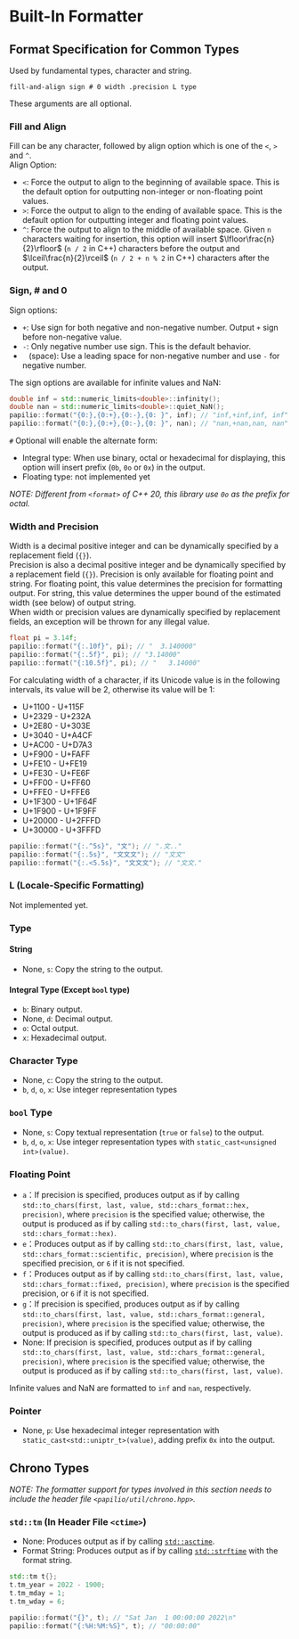 # Built-In Formatter
## Format Specification for Common Types
Used by fundamental types, character and string.
```
fill-and-align sign # 0 width .precision L type
```
These arguments are all optional.

### Fill and Align
Fill can be any character, followed by align option which is one of the `<`, `>` and `^`.  
Align Option:
- `<`: Force the output to align to the beginning of available space. This is the default option for outputting non-integer or non-floating point values.
- `>`: Force the output to align to the ending of available space. This is the default option for outputting integer and floating point values.
- `^`: Force the output to align to the middle of available space. Given `n` characters waiting for insertion, this option will insert $\lfloor\frac{n}{2}\rfloor$ (`n / 2` in C++) characters before the output and $\lceil\frac{n}{2}\rceil$ (`n / 2 + n % 2` in C++) characters after the output.

### Sign, # and 0
Sign options:
- `+`: Use sign for both negative and non-negative number. Output `+` sign before non-negative value.
- `-`: Only negative number use sign. This is the default behavior.
- ` ` (space): Use a leading space for non-negative number and use `-` for negative number.

The sign options are available for infinite values and NaN:
```c++
double inf = std::numeric_limits<double>::infinity();
double nan = std::numeric_limits<double>::quiet_NaN();
papilio::format("{0:},{0:+},{0:-},{0: }", inf); // "inf,+inf,inf, inf"
papilio::format("{0:},{0:+},{0:-},{0: }", nan); // "nan,+nan,nan, nan"
```

`#` Optional will enable the alternate form:
- Integral type: When use binary, octal or hexadecimal for displaying, this option will insert prefix (`0b`, `0o` or `0x`) in the output.
- Floating type: not implemented yet

*NOTE: Different from `<format>` of C++ 20, this library use `0o` as the prefix for octal.*

### Width and Precision
Width is a decimal positive integer and can be dynamically specified by a replacement field (`{}`).  
Precision is also a decimal positive integer and be dynamically specified by a replacement field (`{}`).  Precision is only available for floating point and string. For floating point, this value determines the precision for formatting output. For string, this value determines the upper bound of the estimated width (see below) of output string.  
When width or precision values are dynamically specified by replacement fields, an exception will be thrown for any illegal value.
```c++
float pi = 3.14f;
papilio::format("{:.10f}", pi); // "  3.140000"
papilio::format("{:.5f}", pi); // "3.14000"
papilio::format("{:10.5f}", pi); // "   3.14000"
```
For calculating width of a character, if its Unicode value is in the following intervals, its value will be 2, otherwise its value will be 1:  
- U+1100 - U+115F
- U+2329 - U+232A
- U+2E80 - U+303E
- U+3040 - U+A4CF
- U+AC00 - U+D7A3
- U+F900 - U+FAFF
- U+FE10 - U+FE19
- U+FE30 - U+FE6F
- U+FF00 - U+FF60
- U+FFE0 - U+FFE6
- U+1F300 - U+1F64F
- U+1F900 - U+1F9FF
- U+20000 - U+2FFFD
- U+30000 - U+3FFFD

```c++
papilio::format("{:.^5s}", "文"); // ".文.."
papilio::format("{:.5s}", "文文文"); // "文文"
papilio::format("{:.<5.5s}", "文文文"); // "文文."
```

### L (Locale-Specific Formatting)
Not implemented yet.

### Type
#### String
- None, `s`: Copy the string to the output.

#### Integral Type (Except `bool` type)
- `b`: Binary output.
- None, `d`: Decimal output.
- `o`: Octal output.
- `x`: Hexadecimal output.

### Character Type
- None, `c`: Copy the string to the output.
- `b`, `d`, `o`, `x`: Use integer representation types

### `bool` Type
- None, `s`: Copy textual representation (`true` or `false`) to the output.
- `b`, `d`, `o`, `x`: Use integer representation types with `static_cast<unsigned int>(value)`.

### Floating Point
- `a`：If precision is specified, produces output as if by calling `std::to_chars(first, last, value, std::chars_format::hex, precision)`, where `precision` is the specified value; otherwise, the output is produced as if by calling `std::to_chars(first, last, value, std::chars_format::hex)`.
- `e`：Produces output as if by calling `std::to_chars(first, last, value, std::chars_format::scientific, precision)`, where `precision` is the specified precision, or `6` if it is not specified.
- `f`：Produces output as if by calling `std::to_chars(first, last, value, std::chars_format::fixed, precision)`, where `precision` is the specified precision, or `6` if it is not specified.
- `g`：If precision is specified, produces output as if by calling `std::to_chars(first, last, value, std::chars_format::general, precision)`, where  `precision` is the specified value; otherwise, the output is produced as if by calling `std::to_chars(first, last, value)`.
- None: If precision is specified, produces output as if by calling `std::to_chars(first, last, value, std::chars_format::general, precision)`, where `precision` is the specified value; otherwise, the output is produced as if by calling `std::to_chars(first, last, value)`.

Infinite values and NaN are formatted to `inf` and `nan`, respectively.

### Pointer
- None, `p`: Use hexadecimal  integer representation with  `static_cast<std::uniptr_t>(value)`, adding prefix `0x` into the output.

## Chrono Types
*NOTE: The formatter support for types involved in this section needs to include the header file `<papilio/util/chrono.hpp>`.*

### `std::tm` (In Header File `<ctime>`)
- None: Produces output as if by calling [`std::asctime`](https://en.cppreference.com/w/cpp/chrono/c/asctime).
- Format String: Produces output as if by calling [`std::strftime`](https://en.cppreference.com/w/cpp/chrono/c/strftime) with the format string.

```c++
std::tm t{};
t.tm_year = 2022 - 1900;
t.tm_mday = 1;
t.tm_wday = 6;

papilio::format("{}", t); // "Sat Jan  1 00:00:00 2022\n"
papilio::format("{:%H:%M:%S}", t); // "00:00:00"
```